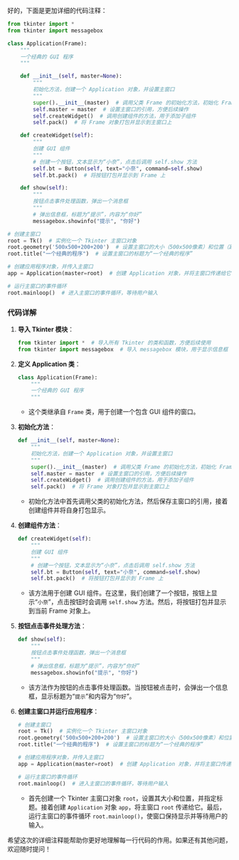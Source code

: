 好的，下面是更加详细的代码注释：

```python
from tkinter import *
from tkinter import messagebox

class Application(Frame):
    """
    一个经典的 GUI 程序
    """

    def __init__(self, master=None):
        """
        初始化方法，创建一个 Application 对象，并设置主窗口
        """
        super().__init__(master)  # 调用父类 Frame 的初始化方法，初始化 Frame 组件
        self.master = master  # 设置主窗口的引用，方便后续操作
        self.createWidget()  # 调用创建组件的方法，用于添加子组件
        self.pack()  # 将 Frame 对象打包并显示到主窗口上

    def createWidget(self):
        """
        创建 GUI 组件
        """
        # 创建一个按钮，文本显示为“小奈”，点击后调用 self.show 方法
        self.bt = Button(self, text="小奈", command=self.show)
        self.bt.pack()  # 将按钮打包并显示到 Frame 上

    def show(self):
        """
        按钮点击事件处理函数，弹出一个消息框
        """
        # 弹出信息框，标题为“提示”，内容为“你好”
        messagebox.showinfo("提示", "你好")

# 创建主窗口
root = Tk()  # 实例化一个 Tkinter 主窗口对象
root.geometry('500x500+200+200')  # 设置主窗口的大小（500x500像素）和位置（距屏幕左上角200, 200像素）
root.title("一个经典的程序")  # 设置主窗口的标题为“一个经典的程序”

# 创建应用程序对象，并传入主窗口
app = Application(master=root)  # 创建 Application 对象，并将主窗口传递给它

# 运行主窗口的事件循环
root.mainloop()  # 进入主窗口的事件循环，等待用户输入
```

### 代码详解

1. **导入 Tkinter 模块**：
    ```python
    from tkinter import *  # 导入所有 Tkinter 的类和函数，方便后续使用
    from tkinter import messagebox  # 导入 messagebox 模块，用于显示信息框
    ```

2. **定义 Application 类**：
    ```python
    class Application(Frame):
        """
        一个经典的 GUI 程序
        """
    ```
    - 这个类继承自 `Frame` 类，用于创建一个包含 GUI 组件的窗口。

3. **初始化方法**：
    ```python
    def __init__(self, master=None):
        """
        初始化方法，创建一个 Application 对象，并设置主窗口
        """
        super().__init__(master)  # 调用父类 Frame 的初始化方法，初始化 Frame 组件
        self.master = master  # 设置主窗口的引用，方便后续操作
        self.createWidget()  # 调用创建组件的方法，用于添加子组件
        self.pack()  # 将 Frame 对象打包并显示到主窗口上
    ```
    - 初始化方法中首先调用父类的初始化方法，然后保存主窗口的引用，接着创建组件并将自身打包显示。

4. **创建组件方法**：
    ```python
    def createWidget(self):
        """
        创建 GUI 组件
        """
        # 创建一个按钮，文本显示为“小奈”，点击后调用 self.show 方法
        self.bt = Button(self, text="小奈", command=self.show)
        self.bt.pack()  # 将按钮打包并显示到 Frame 上
    ```
    - 该方法用于创建 GUI 组件。在这里，我们创建了一个按钮，按钮上显示“`小奈`”，点击按钮时会调用 `self.show` 方法。然后，将按钮打包并显示到当前 Frame 对象上。

5. **按钮点击事件处理方法**：
    ```python
    def show(self):
        """
        按钮点击事件处理函数，弹出一个消息框
        """
        # 弹出信息框，标题为“提示”，内容为“你好”
        messagebox.showinfo("提示", "你好")
    ```
    - 该方法作为按钮的点击事件处理函数。当按钮被点击时，会弹出一个信息框，显示标题为“`提示`”和内容为“`你好`”。

6. **创建主窗口并运行应用程序**：
    ```python
    # 创建主窗口
    root = Tk()  # 实例化一个 Tkinter 主窗口对象
    root.geometry('500x500+200+200')  # 设置主窗口的大小（500x500像素）和位置（距屏幕左上角200, 200像素）
    root.title("一个经典的程序")  # 设置主窗口的标题为“一个经典的程序”

    # 创建应用程序对象，并传入主窗口
    app = Application(master=root)  # 创建 Application 对象，并将主窗口传递给它

    # 运行主窗口的事件循环
    root.mainloop()  # 进入主窗口的事件循环，等待用户输入
    ```
    - 首先创建一个 Tkinter 主窗口对象 `root`，设置其大小和位置，并指定标题。接着创建 `Application` 对象 `app`，将主窗口 `root` 传递给它。最后，运行主窗口的事件循环 `root.mainloop()`，使窗口保持显示并等待用户的输入。

希望这次的详细注释能帮助你更好地理解每一行代码的作用。如果还有其他问题，欢迎随时提问！